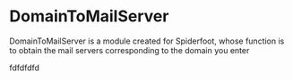 # DomainToMailServer
DomainToMailServer is a module created for Spiderfoot, whose function is to obtain the mail servers corresponding to the domain you enter

fdfdfdfd
